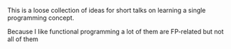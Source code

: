 This is a loose collection of ideas for short talks on learning a single
programming concept.

Because I like functional programming a lot of them are FP-related but not
all of them

